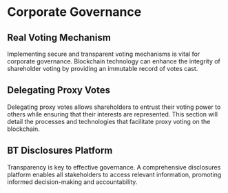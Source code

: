 # Corporate Governance

## Real Voting Mechanism
Implementing secure and transparent voting mechanisms is vital for corporate governance. Blockchain technology can enhance the integrity of shareholder voting by providing an immutable record of votes cast.


## Delegating Proxy Votes
Delegating proxy votes allows shareholders to entrust their voting power to others while ensuring that their interests are represented. This section will detail the processes and technologies that facilitate proxy voting on the blockchain.


## BT Disclosures Platform
Transparency is key to effective governance. A comprehensive disclosures platform enables all stakeholders to access relevant information, promoting informed decision-making and accountability.
